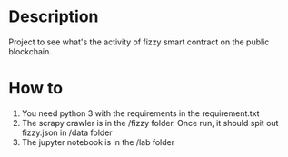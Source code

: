 # Description

Project to see what's the activity of fizzy smart contract on the public blockchain.

# How to

1) You need python 3 with the requirements in the requirement.txt
2) The scrapy crawler is in the /fizzy folder. Once run, it should spit out fizzy.json in /data folder
3) The jupyter notebook is in the /lab folder
